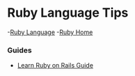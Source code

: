 Ruby Language Tips
==================

\-[Ruby Language](http://en.wikipedia.org/wiki/Ruby_%28programming_language%29) -[Ruby Home](https://www.ruby-lang.org/en/)

### Guides

-	[Learn Ruby on Rails Guide](http://www.skilledup.com/learn-ruby-on-rails-guide/)
